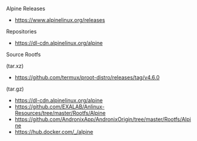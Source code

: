 Alpine Releases
- https://www.alpinelinux.org/releases

Repositories
- https://dl-cdn.alpinelinux.org/alpine

Source Rootfs

(tar.xz)</br>
- https://github.com/termux/proot-distro/releases/tag/v4.6.0

(tar.gz)</br>
- https://dl-cdn.alpinelinux.org/alpine
- https://github.com/EXALAB/Anlinux-Resources/tree/master/Rootfs/Alpine
- https://github.com/AndronixApp/AndronixOrigin/tree/master/Rootfs/Alpine
- https://hub.docker.com/_/alpine
